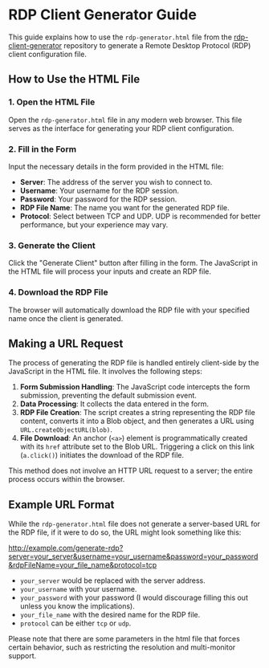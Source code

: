 # RDP Client Generator Guide

This guide explains how to use the `rdp-generator.html` file from the [rdp-client-generator](https://github.com/elijahchen/rdp-client-generator) repository to generate a Remote Desktop Protocol (RDP) client configuration file.

## How to Use the HTML File

### 1. Open the HTML File
Open the `rdp-generator.html` file in any modern web browser. This file serves as the interface for generating your RDP client configuration.

### 2. Fill in the Form
Input the necessary details in the form provided in the HTML file:

- **Server**: The address of the server you wish to connect to.
- **Username**: Your username for the RDP session.
- **Password**: Your password for the RDP session.
- **RDP File Name**: The name you want for the generated RDP file.
- **Protocol**: Select between TCP and UDP. UDP is recommended for better performance, but your experience may vary.

### 3. Generate the Client
Click the "Generate Client" button after filling in the form. The JavaScript in the HTML file will process your inputs and create an RDP file.

### 4. Download the RDP File
The browser will automatically download the RDP file with your specified name once the client is generated.

## Making a URL Request

The process of generating the RDP file is handled entirely client-side by the JavaScript in the HTML file. It involves the following steps:

1. **Form Submission Handling**: The JavaScript code intercepts the form submission, preventing the default submission event.
2. **Data Processing**: It collects the data entered in the form.
3. **RDP File Creation**: The script creates a string representing the RDP file content, converts it into a Blob object, and then generates a URL using `URL.createObjectURL(blob)`.
4. **File Download**: An anchor (`<a>`) element is programmatically created with its `href` attribute set to the Blob URL. Triggering a click on this link (`a.click()`) initiates the download of the RDP file.

This method does not involve an HTTP URL request to a server; the entire process occurs within the browser.

## Example URL Format

While the `rdp-generator.html` file does not generate a server-based URL for the RDP file, if it were to do so, the URL might look something like this:

http://example.com/generate-rdp?server=your_server&username=your_username&password=your_password&rdpFileName=your_file_name&protocol=tcp

- `your_server` would be replaced with the server address.
- `your_username` with your username.
- `your_password` with your password (I would discourage filling this out unless you know the implications).
- `your_file_name` with the desired name for the RDP file.
- `protocol` can be either `tcp` or `udp`.

Please note that there are some parameters in the html file that forces certain behavior, such as restricting the resolution and multi-monitor support.
